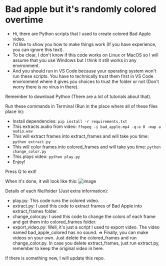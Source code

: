 # Bad apple but it's randomly colored overtime

- Hi, there are Python scripts that I used to create colored Bad Apple video. 
- I'd like to show you how to make things work (If you have experience, you can ignore this text).
- To be clear, I don't know if this code works on Linux or MacOS so I will assume that you use Windows but I think it still works in any environment.
- And you should run in VS Code because your operating system won't run these scripts. You have to technically trust them first in VS Code environment where it gives you choices to trust the folder or not (Don't worry there is no virus in there).

Remember to download Python (There are a lot of tutorials about that).

Run these commands in Terminal (Run in the place where all of these files place in):
- Install dependencies:
```pip install -r requirements.txt```
- This extracts audio from video:
```ffmpeg -i bad_apple.mp4 -q:a 0 -map a audio.wav```
- This will extract frames into extract_frames and will take you time:
```python extract.py```
- This will color frames into colored_frames and will take you time:
```python change_color.py```
- This plays video:
```python play.py``` 
- Enjoy!

Press Q to exit!

When it's done, it will look like this:
![image](https://github.com/user-attachments/assets/923f46e4-1a39-4b8e-ab12-60ec0bc7e498)


Details of each file/folder (Just extra information):
- play.py: This code runs the colored video.
- extract.py: I used this code to extract frames of Bad Apple into extract_frames folder.
- change_color.py: I used this code to change the colors of each frame and get them into colored_frames folder.
- export_video.py: Well, it's just a script I used to export video. The video named bad_apple_colored has no sound.
=> Finally, you can make videos on your own. Just delete the colored_frames and run change_color.py. In case you delete extract_frames, just run extract.py, remember to keep the original video in here.


If there is something new, I will update this repo. 
